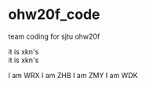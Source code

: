 # ohw20f_code
team coding for sjtu ohw20f

it is xkn's  
it is xkn's  

I am WRX
I am ZHB
I am ZMY
I am WDK